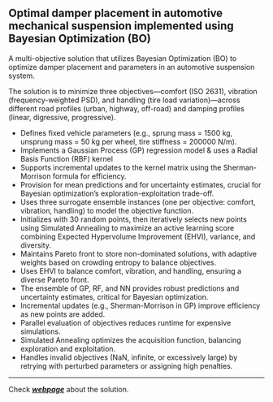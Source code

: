 ## Optimal damper placement in automotive mechanical suspension implemented using Bayesian Optimization (BO)

A multi-objective solution that utilizes Bayesian Optimization (BO) to optimize damper placement and parameters in an automotive suspension system. 

The solution is to minimize three objectives—comfort (ISO 2631), vibration (frequency-weighted PSD), and handling (tire load variation)—across different road profiles (urban, highway, off-road) and damping profiles (linear, digressive, progressive).

* Defines fixed vehicle parameters (e.g., sprung mass = 1500 kg, unsprung mass = 50 kg per wheel, tire stiffness = 200000 N/m).
* Implements a Gaussian Process (GP) regression model & uses a Radial Basis Function (RBF) kernel
* Supports incremental updates to the kernel matrix using the Sherman-Morrison formula for efficiency.
* Provision for mean predictions and for uncertainty estimates, crucial for Bayesian optimization’s exploration-exploitation trade-off.
* Uses three surrogate ensemble instances (one per objective: comfort, vibration, handling) to model the objective function.
* Initializes with 30 random points, then iteratively selects new points using Simulated Annealing to maximize an active learning score combining Expected Hypervolume Improvement (EHVI), variance, and diversity.
* Maintains Pareto front to store non-dominated solutions, with adaptive weights based on crowding entropy to balance objectives.
* Uses EHVI to balance comfort, vibration, and handling, ensuring a diverse Pareto front.
* The ensemble of GP, RF, and NN provides robust predictions and uncertainty estimates, critical for Bayesian optimization.
* Incremental updates (e.g., Sherman-Morrison in GP) improve efficiency as new points are added.
* Parallel evaluation of objectives reduces runtime for expensive simulations.
* Simulated Annealing optimizes the acquisition function, balancing exploration and exploitation.
* Handles invalid objectives (NaN, infinite, or excessively large) by retrying with perturbed parameters or assigning high penalties.

---

Check [__*webpage*__](https://bo-optimal-damper-placement-2.netlify.app/) about the solution.
